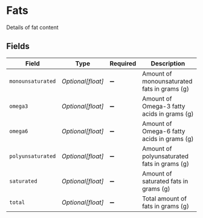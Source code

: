 # Fats

Details of fat content


## Fields

| Field                                       | Type                                        | Required                                    | Description                                 |
| ------------------------------------------- | ------------------------------------------- | ------------------------------------------- | ------------------------------------------- |
| `monounsaturated`                           | *Optional[float]*                           | :heavy_minus_sign:                          | Amount of monounsaturated fats in grams (g) |
| `omega3`                                    | *Optional[float]*                           | :heavy_minus_sign:                          | Amount of Omega-3 fatty acids in grams (g)  |
| `omega6`                                    | *Optional[float]*                           | :heavy_minus_sign:                          | Amount of Omega-6 fatty acids in grams (g)  |
| `polyunsaturated`                           | *Optional[float]*                           | :heavy_minus_sign:                          | Amount of polyunsaturated fats in grams (g) |
| `saturated`                                 | *Optional[float]*                           | :heavy_minus_sign:                          | Amount of saturated fats in grams (g)       |
| `total`                                     | *Optional[float]*                           | :heavy_minus_sign:                          | Total amount of fats in grams (g)           |